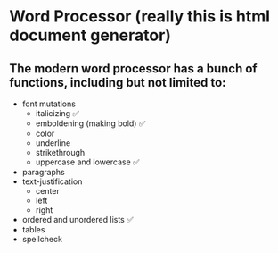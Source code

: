 # Word Processor (really this is html document generator)

## The modern word processor has a bunch of functions, including but not limited to:
* font mutations
  * italicizing ✅
  * emboldening (making bold) ✅
  * color
  * underline
  * strikethrough
  * uppercase and lowercase ✅
* paragraphs
* text-justification
  * center
  * left
  * right
* ordered and unordered lists ✅
* tables
* spellcheck